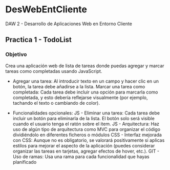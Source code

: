 # DesWebEntCliente
DAW 2 - Desarrollo de Aplicaciones Web en Entorno Cliente

## Practica 1 - TodoList

### Objetivo

Crea una aplicación web de lista de tareas donde puedas agregar y marcar tareas como completadas usando JavaScript.

- Agregar una tarea: Al introducir texto en un campo y hacer clic en un botón, la tarea debe añadirse a la lista.
Marcar una tarea como completada: Cada tarea debe incluir una opción para marcarla como completada, y esto debería reflejarse visualmente (por ejemplo, tachando el texto o cambiando de color).

- Funcionalidades opcionales:
JS - Eliminar una tarea: Cada tarea debe incluir un botón para eliminarla de la lista. El botón solo será visible cuando el usuario tenga el ratón sobre el item.
JS - Arquitectura: Haz uso de algún tipo de arquitectura como MVC para organizar el código dividiéndolo en diferentes ficheros o módulos
CSS - Interfaz mejorada con CSS: Aunque no es obligatorio, se valorará positivamente si aplicas estilos para mejorar el aspecto de la aplicación (puedes considerar organizar las tareas en tarjetas, agregar efectos de hover, etc.).
GIT - Uso de ramas: Usa una rama para cada funcionalidad que hayas planificado
